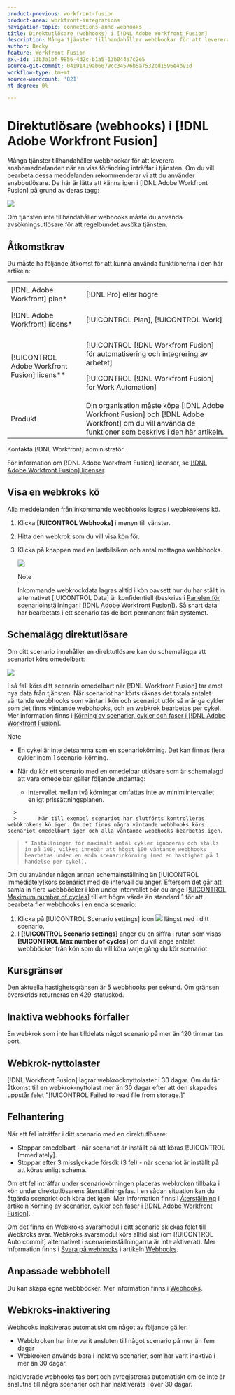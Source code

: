 ```yaml
---
product-previous: workfront-fusion
product-area: workfront-integrations
navigation-topic: connections-annd-webhooks
title: Direktutlösare (webhooks) i [!DNL Adobe Workfront Fusion]
description: Många tjänster tillhandahåller webbhookar för att leverera snabbmeddelanden när en viss förändring inträffar i tjänsten. Om du vill bearbeta dessa meddelanden rekommenderar vi att du använder snabbutlösare. I den här artikeln beskrivs användningen och funktionaliteten hos direktutlösare i Adobe Workfront Fusion.
author: Becky
feature: Workfront Fusion
exl-id: 13b3a1bf-9856-4d2c-b1a5-13b044a7c2e5
source-git-commit: 04191419ab6079cc34576b5a7532cd1596e4b91d
workflow-type: tm+mt
source-wordcount: '821'
ht-degree: 0%

---
```


# Direktutlösare (webhooks) i [!DNL Adobe Workfront Fusion]

Många tjänster tillhandahåller webbhookar för att leverera snabbmeddelanden när en viss förändring inträffar i tjänsten. Om du vill bearbeta dessa meddelanden rekommenderar vi att du använder snabbutlösare. De här är lätta att känna igen i [!DNL Adobe Workfront Fusion] på grund av deras tagg:

![](assets/instant-350x256.png)

Om tjänsten inte tillhandahåller webhooks måste du använda avsökningsutlösare för att regelbundet avsöka tjänsten.

## Åtkomstkrav

Du måste ha följande åtkomst för att kunna använda funktionerna i den här artikeln:

<table style="table-layout:auto"> 
 <col> 
 <col> 
 <tbody> 
  <tr> 
    <td role="rowheader">[!DNL Adobe Workfront] plan*</td> 
   <td> <p>[!DNL Pro] eller högre</p> </td> 
  </tr> 
  <tr data-mc-conditions=""> 
   <td role="rowheader">[!DNL Adobe Workfront] licens*</td> 
   <td> <p>[!UICONTROL Plan], [!UICONTROL Work]</p> </td> 
  </tr> 
  <tr> 
   <td role="rowheader">[!UICONTROL Adobe Workfront Fusion] licens**</td> 
   <td> <p>[!UICONTROL [!DNL Workfront Fusion] för automatisering och integrering av arbetet] </p> <p>[!UICONTROL [!DNL Workfront Fusion] for Work Automation]</p>  </td> 
  </tr> 
  <tr> 
   <td role="rowheader">Produkt</td> 
   <td>Din organisation måste köpa [!DNL Adobe Workfront Fusion] och [!DNL Adobe Workfront] om du vill använda de funktioner som beskrivs i den här artikeln.</td> 
  </tr> 
 </tbody> 
</table>

Kontakta [!DNL Workfront] administratör.

För information om [!DNL Adobe Workfront Fusion] licenser, se [[!DNL Adobe Workfront Fusion] licenser](../../workfront-fusion/get-started/license-automation-vs-integration.md).

## Visa en webkroks kö

Alla meddelanden från inkommande webbhooks lagras i webbkrokens kö.

1. Klicka **[!UICONTROL Webhooks]** i menyn till vänster.
1. Hitta den webkrok som du vill visa kön för.
1. Klicka på knappen med en lastbilsikon och antal mottagna webbhooks.

   ![](assets/webhooks-truck-icon.png)

   >[!NOTE]
   >
   >Inkommande webkrockdata lagras alltid i kön oavsett hur du har ställt in alternativet [!UICONTROL Data] är konfidentiell (beskrivs i [Panelen för scenarioinställningar i [!DNL Adobe Workfront Fusion]](../../workfront-fusion/scenarios/scenario-settings-panel.md)). Så snart data har bearbetats i ett scenario tas de bort permanent från systemet.

## Schemalägg direktutlösare

Om ditt scenario innehåller en direktutlösare kan du schemalägga att scenariot körs omedelbart:

![](assets/schedule-setting-350x185.png)

I så fall körs ditt scenario omedelbart när [!DNL Workfront Fusion] tar emot nya data från tjänsten. När scenariot har körts räknas det totala antalet väntande webbhooks som väntar i kön och scenariot utför så många cykler som det finns väntande webbhooks, och en webkrok bearbetas per cykel. Mer information finns i [Körning av scenarier, cykler och faser i [!DNL Adobe Workfront Fusion]](../../workfront-fusion/scenarios/scenario-execution-cycles-phases.md).

>[!NOTE]
>
>* En cykel är inte detsamma som en scenariokörning. Det kan finnas flera cykler inom 1 scenario-körning.
>* När du kör ett scenario med en omedelbar utlösare som är schemalagd att vara omedelbar gäller följande undantag:
   >
   >     * Intervallet mellan två körningar omfattas inte av minimiintervallet enligt prissättningsplanen.

      >
      >       När till exempel scenariot har slutförts kontrolleras webbkrokens kö igen. Om det finns några väntande webbhooks körs scenariot omedelbart igen och alla väntande webbhooks bearbetas igen.
   >   
   >     * Inställningen för maximalt antal cykler ignoreras och ställs in på 100, vilket innebär att högst 100 väntande webbhooks bearbetas under en enda scenariokörning (med en hastighet på 1 händelse per cykel).
>



Om du använder någon annan schemainställning än [!UICONTROL Immediately]körs scenariot med de intervall du anger. Eftersom det går att samla in flera webbböcker i kön under intervallet bör du ange [[!UICONTROL Maximum number of cycles]](../../workfront-fusion/scenarios/scenario-settings-panel.md#maximum) till ett högre värde än standard 1 för att bearbeta fler webbhooks i en enda scenario:

1. Klicka på [!UICONTROL Scenario settings] icon ![](assets/gear-icon-settings.png) längst ned i ditt scenario.
1. I **[!UICONTROL Scenario settings]** anger du en siffra i rutan som visas **[!UICONTROL Max number of cycles]** om du vill ange antalet webbböcker från kön som du vill köra varje gång du kör scenariot.

## Kursgränser

Den aktuella hastighetsgränsen är 5 webbhooks per sekund. Om gränsen överskrids returneras en 429-statuskod.

## Inaktiva webhooks förfaller

En webkrok som inte har tilldelats något scenario på mer än 120 timmar tas bort.

## Webkrok-nyttolaster

[!DNL Workfront Fusion] lagrar webkrocknyttolaster i 30 dagar. Om du får åtkomst till en webkrok-nyttolast mer än 30 dagar efter att den skapades uppstår felet &quot;[!UICONTROL Failed to read file from storage.]&quot;

## Felhantering

När ett fel inträffar i ditt scenario med en direktutlösare:

* Stoppar omedelbart - när scenariot är inställt på att köras [!UICONTROL Immediately].
* Stoppar efter 3 misslyckade försök (3 fel) - när scenariot är inställt på att köras enligt schema.

Om ett fel inträffar under scenariokörningen placeras webkroken tillbaka i kön under direktutlösarens återställningsfas. I en sådan situation kan du åtgärda scenariot och köra det igen. Mer information finns i [Återställning](../../workfront-fusion/scenarios/scenario-execution-cycles-phases.md#rollback) i artikeln [Körning av scenarier, cykler och faser i [!DNL Adobe Workfront Fusion]](../../workfront-fusion/scenarios/scenario-execution-cycles-phases.md).

Om det finns en Webkroks svarsmodul i ditt scenario skickas felet till Webkroks svar. Webkroks svarsmodul körs alltid sist (om [!UICONTROL Auto commit] alternativet i scenarieinställningarna är inte aktiverat). Mer information finns i [Svara på webhooks](../../workfront-fusion/apps-and-their-modules/webhooks-updated.md#respondi) i artikeln [Webhooks](../../workfront-fusion/apps-and-their-modules/webhooks-updated.md).

## Anpassade webbhotell

Du kan skapa egna webbböcker. Mer information finns i [Webhooks](../../workfront-fusion/apps-and-their-modules/webhooks-updated.md).

## Webkroks-inaktivering

Webhooks inaktiveras automatiskt om något av följande gäller:

* Webbkroken har inte varit ansluten till något scenario på mer än fem dagar
* Webkroken används bara i inaktiva scenarier, som har varit inaktiva i mer än 30 dagar.

Inaktiverade webhooks tas bort och avregistreras automatiskt om de inte är anslutna till några scenarier och har inaktiverats i över 30 dagar.


